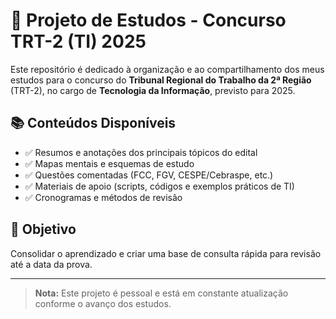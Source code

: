# 🎯 Projeto de Estudos - Concurso TRT-2 (TI) 2025

Este repositório é dedicado à organização e ao compartilhamento dos meus estudos para o concurso do **Tribunal Regional do Trabalho da 2ª Região** (TRT-2), no cargo de **Tecnologia da Informação**, previsto para 2025.

## 📚 Conteúdos Disponíveis

- ✅ Resumos e anotações dos principais tópicos do edital
- ✅ Mapas mentais e esquemas de estudo
- ✅ Questões comentadas (FCC, FGV, CESPE/Cebraspe, etc.)
- ✅ Materiais de apoio (scripts, códigos e exemplos práticos de TI)
- ✅ Cronogramas e métodos de revisão

## 🎯 Objetivo

Consolidar o aprendizado e criar uma base de consulta rápida para revisão até a data da prova.

---

> **Nota:** Este projeto é pessoal e está em constante atualização conforme o avanço dos estudos.
